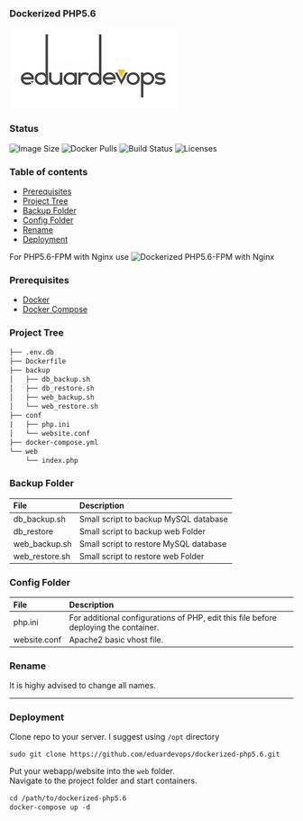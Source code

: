 ### Dockerized PHP5.6

![Logo](./assets/logo.jpg)          

### Status
<img alt="Image Size" src="https://img.shields.io/docker/image-size/eduardevops/php5.6" style="max-width:100%;"> <img alt="Docker Pulls" src="https://img.shields.io/docker/pulls/eduardevops/php5.6" style="max-width:100%;"> <img alt="Build Status" src="https://img.shields.io/docker/cloud/build/eduardevops/php5.6" style="max-width:100%;"> <img alt="Licenses" src="https://img.shields.io/badge/License-GPLv3-blue.svg" style="max-width:100%;">

### Table of contents
* [Prerequisites](#Prerequisites)
* [Project Tree](#Project-Tree)
* [Backup Folder](#Backup-Folder)
* [Config Folder](#Config-Folder)
* [Rename](#Rename)
* [Deployment](#Deployment)

For PHP5.6-FPM with Nginx use ![Dockerized PHP5.6-FPM with Nginx](https://github.com/eduardevops/dockerized-php5.6-fpm)

### Prerequisites
*	[Docker](https://www.docker.com/)
*	[Docker Compose](https://docs.docker.com/compose/install/)

### Project Tree
```less
├── .env.db
├── Dockerfile
├── backup
│   ├── db_backup.sh
│   ├── db_restore.sh
│   ├── web_backup.sh
│   └── web_restore.sh
├── conf
|   ├── php.ini
│   └── website.conf
├── docker-compose.yml
└── web
    └── index.php
```

### Backup Folder
| File                        | Description                              |
| :-------------------------- |:---------------------------------------- |
| db_backup.sh                | Small script to backup MySQL database    |      
| db_restore                  | Small script to backup web Folder        |
| web_backup.sh               | Small script to restore MySQL database   |
| web_restore.sh              | Small script to restore web Folder       |

### Config Folder
| File                        | Description                              |
| :-------------------------- |:------------------------------------------------------------------------------------ |
| php.ini                     | For additional configurations of PHP, еdit this file before deploying the container. |  
| website.conf                | Apache2 basic vhost file.  

### Rename
It is highy advised to change all names.

-----

### Deployment
Clone repo to your server. I suggest using ```/opt``` directory
```less
sudo git clone https://github.com/eduardevops/dockerized-php5.6.git
```

Put your webapp/website into the ```web``` folder. <br>
Navigate to the project folder and start containers.

```less
cd /path/to/dockerized-php5.6
docker-compose up -d
```
